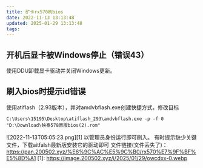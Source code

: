 ```yaml
---
title: 矿卡rx570刷bios
date: 2022-11-13 13:13:48
updated: 2025-01-29 13:13:48
tags:
---
```

开机后显卡被Windows停止（错误43）
---------------------

使用DDU卸载显卡驱动并关闭Windows更新。

刷入bios时提示id错误
-------------

使用atiflash（2.93版本），并对amdvbflash.exe创建快捷方式，修改目标
```
C:\Users\15195\Desktop\atiflash_293\amdvbflash.exe -p -f 0 "D:\Download\映泰578原版bios(2).rom"
```
![2022-11-13T05:05:23.png][1]
以管理员身份运行即可刷入。
有时提示缺少关键文件，下载aitfalsh最新版安装它的驱动即可
文件链接(文件丢失了)：https://pan.200502.xyz/%E6%9C%AC%E5%9C%B0/rx570%E7%9F%BF%E5%8D%A1
  [1]: https://image.200502.xyz/i/2025/01/29/owcdxx-0.webp